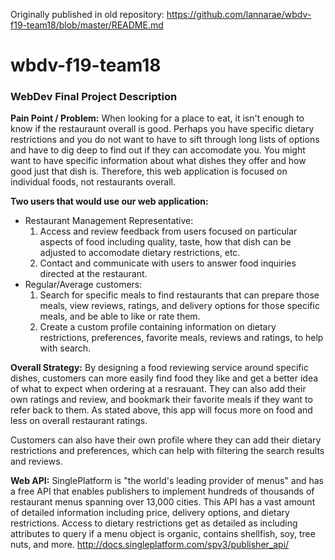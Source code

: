 Originally published in old repository: https://github.com/lannarae/wbdv-f19-team18/blob/master/README.md

# wbdv-f19-team18

<h3>WebDev Final Project Description</h3>

<b>Pain Point / Problem:</b>
When looking for a place to eat, it isn't enough to know if the restauraunt overall is good. Perhaps you have specific dietary restrictions and you do not want to have to sift through long lists of options and have to dig deep to find out if they can accomodate you. You might want to have specific information about what dishes they offer and how good just that dish is. Therefore, this web application is focused on individual foods, not restaurants overall. 

<b>Two users that would use our web application:</b>
<ul>
  <li>Restaurant Management Representative:
    <ol>
      <li>Access and review feedback from users focused on particular aspects of food including quality, taste, how that dish can be adjusted to accomodate dietary restrictions, etc.</li>
      <li>Contact and communicate with users to answer food inquiries directed at the restaurant.</li>
  </li></ol>
  <li>Regular/Average customers:
    <ol>
      <li>Search for specific meals to find restaurants that can prepare those meals, view reviews, ratings, and delivery options for those specific meals, and be able to like or rate them.</li>
      <li>Create a custom profile containing information on dietary restrictions, preferences, favorite meals, reviews and ratings, to help with search.</li></ol>
   </li></ul>
    
<b>Overall Strategy:</b>
By designing a food reviewing service around specific dishes, customers can more easily find food they like and get a better idea of what to expect when ordering at a resrauant. They can also add their own ratings and review, and bookmark their favorite meals if they want to refer back to them. As stated above, this app will focus more on food and less on overall restaurant ratings. 

Customers can also have their own profile where they can add their dietary restrictions and preferences, which can help with filtering the search results and reviews.

<b>Web API:</b>
SinglePlatform is "the world's leading provider of menus" and has a free API that enables publishers to implement hundreds of thousands of restaurant menus spanning over 13,000 cities. This API has a vast amount of detailed information including price, delivery options, and dietary restrictions. Access to dietary restrictions get as detailed as including attributes to query if a menu object is organic, contains shellfish, soy, tree nuts, and more. 
http://docs.singleplatform.com/spv3/publisher_api/
